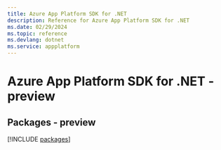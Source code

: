 ```yaml
---
title: Azure App Platform SDK for .NET
description: Reference for Azure App Platform SDK for .NET
ms.date: 02/29/2024
ms.topic: reference
ms.devlang: dotnet
ms.service: appplatform
---
```

# Azure App Platform SDK for .NET - preview
## Packages - preview
[!INCLUDE [packages](app-platform-index.md)]